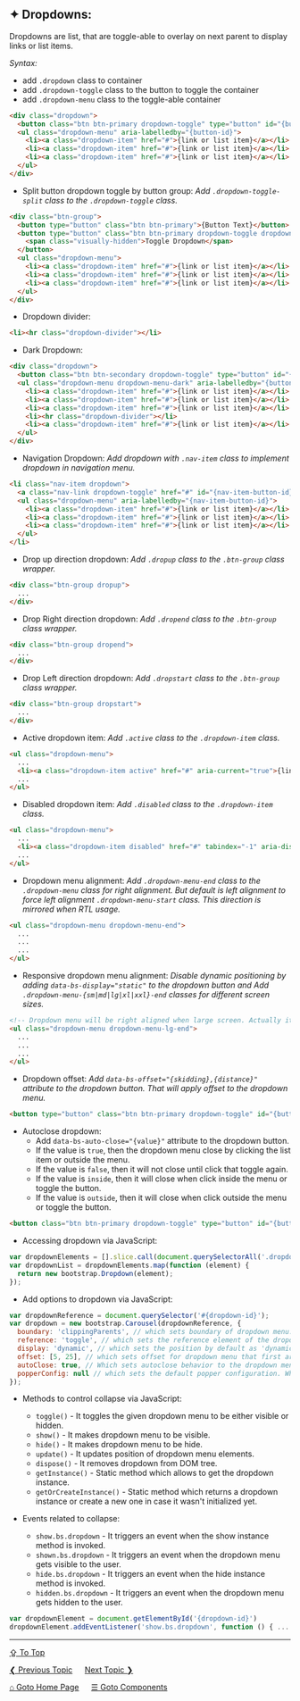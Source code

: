## &#10022; Dropdowns:
Dropdowns are list, that are toggle-able to overlay on next parent to display links or list items.

*Syntax:*
  - add `.dropdown` class to container
  - add `.dropdown-toggle` class to the button to toggle the container
  - add `.dropdown-menu` class to the toggle-able container

```html
<div class="dropdown">
  <button class="btn btn-primary dropdown-toggle" type="button" id="{button-id}" data-bs-toggle="dropdown" aria-expanded="false">{Button Text}</button>
  <ul class="dropdown-menu" aria-labelledby="{button-id}">
    <li><a class="dropdown-item" href="#">{link or list item}</a></li>
    <li><a class="dropdown-item" href="#">{link or list item}</a></li>
    <li><a class="dropdown-item" href="#">{link or list item}</a></li>
  </ul>
</div>
```

- Split button dropdown toggle by button group:
  *Add `.dropdown-toggle-split` class to the `.dropdown-toggle` class.*

```html
<div class="btn-group">
  <button type="button" class="btn btn-primary">{Button Text}</button>
  <button type="button" class="btn btn-primary dropdown-toggle dropdown-toggle-split" data-bs-toggle="dropdown" aria-expanded="false">
    <span class="visually-hidden">Toggle Dropdown</span>
  </button>
  <ul class="dropdown-menu">
    <li><a class="dropdown-item" href="#">{link or list item}</a></li>
    <li><a class="dropdown-item" href="#">{link or list item}</a></li>
    <li><a class="dropdown-item" href="#">{link or list item}</a></li>
  </ul>
</div>
```

- Dropdown divider:
```html
<li><hr class="dropdown-divider"></li>
``` 

- Dark Dropdown:
```html
<div class="dropdown">
  <button class="btn btn-secondary dropdown-toggle" type="button" id="{button-id}" data-bs-toggle="dropdown" aria-expanded="false">{Button Text}</button>
  <ul class="dropdown-menu dropdown-menu-dark" aria-labelledby="{button-id}">
    <li><a class="dropdown-item" href="#">{link or list item}</a></li>
    <li><a class="dropdown-item" href="#">{link or list item}</a></li>
    <li><a class="dropdown-item" href="#">{link or list item}</a></li>
    <li><hr class="dropdown-divider"></li>
    <li><a class="dropdown-item" href="#">{link or list item}</a></li>
  </ul>
</div>
```

- Navigation Dropdown:
  *Add dropdown with `.nav-item` class to implement dropdown in navigation menu.*

```html
<li class="nav-item dropdown">
  <a class="nav-link dropdown-toggle" href="#" id="{nav-item-button-id}" role="button" data-bs-toggle="dropdown" aria-expanded="false">{Nav Button Text}</a>
  <ul class="dropdown-menu" aria-labelledby="{nav-item-button-id}">
    <li><a class="dropdown-item" href="#">{link or list item}</a></li>
    <li><a class="dropdown-item" href="#">{link or list item}</a></li>
    <li><a class="dropdown-item" href="#">{link or list item}</a></li>
  </ul>
</li>
```

- Drop up direction dropdown:
  *Add `.dropup` class to the `.btn-group` class wrapper.*
```html
<div class="btn-group dropup">
  ...
</div>
```

- Drop Right direction dropdown:
  *Add `.dropend` class to the `.btn-group` class wrapper.*
```html
<div class="btn-group dropend">
  ...
</div>
```

- Drop Left direction dropdown:
  *Add `.dropstart` class to the `.btn-group` class wrapper.*
```html
<div class="btn-group dropstart">
  ...
</div>
```

- Active dropdown item:
  *Add `.active` class to the `.dropdown-item` class.*
```html
<ul class="dropdown-menu">
  ...
  <li><a class="dropdown-item active" href="#" aria-current="true">{link or list item}</a></li>
  ...
</ul>
```

- Disabled dropdown item:
  *Add `.disabled` class to the `.dropdown-item` class.*
```html
<ul class="dropdown-menu">
  ...
  <li><a class="dropdown-item disabled" href="#" tabindex="-1" aria-disabled="true">{link or list item}</a></li>
  ...
</ul>
```

- Dropdown menu alignment:
  *Add `.dropdown-menu-end` class to the `.dropdown-menu` class for right alignment. But default is left alignment to force left alignment `.dropdown-menu-start` class. This direction is mirrored when RTL usage.*
```html
<ul class="dropdown-menu dropdown-menu-end">
  ...
  ...
  ...
</ul>
```

- Responsive dropdown menu alignment:
  *Disable dynamic positioning by adding `data-bs-display="static"` to the dropdown button and Add `.dropdown-menu-{sm|md|lg|xl|xxl}-end` classes for different screen sizes.*

```html
<!-- Dropdown menu will be right aligned when large screen. Actually it will left aligned when small screens -->
<ul class="dropdown-menu dropdown-menu-lg-end">
  ...
  ...
  ...
</ul>
```

- Dropdown offset:
  *Add `data-bs-offset="{skidding},{distance}"` attribute to the dropdown button. That will apply offset to the dropdown menu.*
```html
<button type="button" class="btn btn-primary dropdown-toggle" id="{button-id}" data-bs-toggle="dropdown" aria-expanded="false" data-bs-offset="5,25">{Button Text}</button>
```

- Autoclose dropdown:
  - Add `data-bs-auto-close="{value}"` attribute to the dropdown button. 
  - If the value is `true`, then the dropdown menu close by clicking the list item or outside the menu. 
  - If the value is `false`, then it will not close until click that toggle again.
  - If the value is `inside`, then it will close when click inside the menu or toggle the button.
  - If the value is `outside`, then it will close when click outside the menu or toggle the button.
```html
<button class="btn btn-primary dropdown-toggle" type="button" id="{button-id}" data-bs-toggle="dropdown" data-bs-auto-close="true" aria-expanded="false">{Button Text}</button>
```

- Accessing dropdown via JavaScript:
```javascript
var dropdownElements = [].slice.call(document.querySelectorAll('.dropdown-toggle'));
var dropdownList = dropdownElements.map(function (element) {
  return new bootstrap.Dropdown(element);
});
```

- Add options to dropdown via JavaScript:
```javascript
var dropdownReference = document.querySelector('#{dropdown-id}');
var dropdown = new bootstrap.Carousel(dropdownReference, {
  boundary: 'clippingParents', // which sets boundary of dropdown menu. By default is string value of 'clippingParents' or DOM reference.
  reference: 'toggle', // which sets the reference element of the dropdown menu. By default is string value of 'toggle' or 'parent' or DOM reference or object that has `getBoundingClientRect`.
  display: 'dynamic', // which sets the position by default as 'dynamic', but it can be set to 'static' positioning.
  offset: [5, 25], // which sets offset for dropdown menu that first argument is skidding value and second is distance value
  autoClose: true, // Which sets autoclose behavior to the dropdown menu. By default is true and other possible values are false, inside, outside.
  popperConfig: null // which sets the default popper configuration. Which accepts null or object or function.
});
```


- Methods to control collapse via JavaScript:
  - `toggle()` - It toggles the given dropdown menu to be either visible or hidden.
  - `show()` - It makes dropdown menu to be visible.
  - `hide()` -  It makes dropdown menu to be hide.  
  - `update()` - It updates position of dropdown menu elements.
  - `dispose()` - It removes dropdown from DOM tree.
  - `getInstance()` - Static method which allows to get the dropdown instance.
  - `getOrCreateInstance()` - Static method which returns a dropdown instance or create a new one in case it wasn't initialized yet.

- Events related to collapse:
  - `show.bs.dropdown` - It triggers an event when the show instance method is invoked.
  - `shown.bs.dropdown` - It triggers an event when the dropdown menu gets visible to the user.  
  - `hide.bs.dropdown` - It triggers an event when the hide instance method is invoked.
  - `hidden.bs.dropdown` - It triggers an event when the dropdown menu gets hidden to the user.  

```javascript
var dropdownElement = document.getElementById('{dropdown-id}')
dropdownElement.addEventListener('show.bs.dropdown', function () { ... });
```

---
[&#8682; To Top](#-dropdowns)

[&#10094; Previous Topic](./components.collapse.md) &emsp; [Next Topic &#10095;](./components.forms.md)

[&#8962; Goto Home Page](../../README.md) &emsp; [&#9776; Goto Components](./components.md)